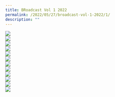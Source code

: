 ```yaml
---
title: BRoadcast Vol 1 2022
permalink: /2022/05/27/broadcast-vol-1-2022/1/
description: ""
---
```



<img src="/images/0001-scaled%20(1).jpg"><br>
<img src="/images/0002-scaled%20(1).jpg"><br>
<img src="/images/0003-scaled%20(1).jpg"><br>
<img src="/images/0004-scaled%20(1).jpg"><br>
<img src="/images/0005-scaled%20(1).jpg"><br>
<img src="/images/0006-scaled%20(1).jpg"><br>
<img src="/images/0007-scaled%20(1).jpg"><br>
<img src="/images/0008-scaled%20(1).jpg"><br>
<img src="/images/0009-scaled%20(1).jpg"><br>
<img src="/images/0010-scaled.jpg"><br>
<img src="/images/0011-scaled.jpg"><br>
<img src="/images/0012-scaled.jpg">